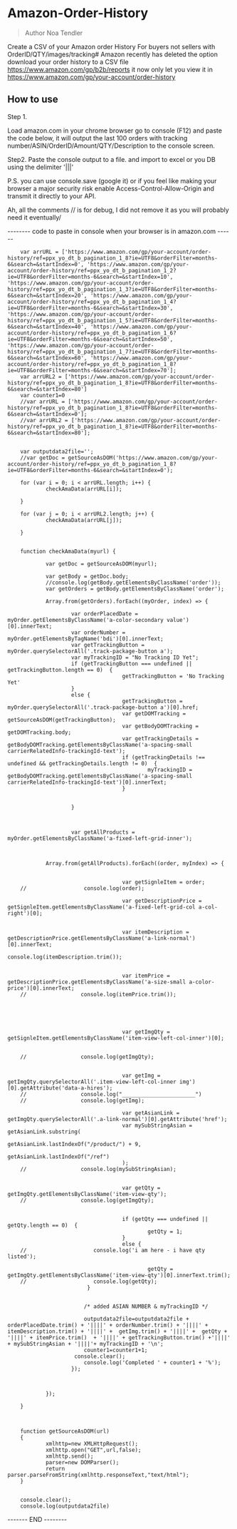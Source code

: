 
# Amazon-Order-History

> Author Noa Tendler

Create a CSV  of your Amazon order History For buyers not sellers with OrderID/QTY/images/tracking#
Amazon recently has deleted the option download your order history to a CSV file https://www.amazon.com/gp/b2b/reports
it now only let you view it in https://www.amazon.com/gp/your-account/order-history


How to use 
-----------
Step 1.

Load amazon.com in your chrome browser go to console (F12) and paste the code below, it will output the last 100 orders with tracking number/ASIN/OrderID/Amount/QTY/Description to the console screen.

Step2.
Paste the console output to a file. and import to excel or you DB using the  delimiter '|||' 

P.S.
you can use console.save (google it) or if you feel like making your browser a major security risk enable Access-Control-Allow-Origin and transmit it directly to your API.

Ah,  all the comments // is for debug, I did not remove it as you will probably need it eventually/

-------- code to paste in console when your browser is in amazon.com ------


		var arrURL = ['https://www.amazon.com/gp/your-account/order-history/ref=ppx_yo_dt_b_pagination_1_8?ie=UTF8&orderFilter=months-6&search=&startIndex=0', 'https://www.amazon.com/gp/your-account/order-history/ref=ppx_yo_dt_b_pagination_1_2?ie=UTF8&orderFilter=months-6&search=&startIndex=10', 'https://www.amazon.com/gp/your-account/order-history/ref=ppx_yo_dt_b_pagination_1_3?ie=UTF8&orderFilter=months-6&search=&startIndex=20', 'https://www.amazon.com/gp/your-account/order-history/ref=ppx_yo_dt_b_pagination_1_4?ie=UTF8&orderFilter=months-6&search=&startIndex=30', 'https://www.amazon.com/gp/your-account/order-history/ref=ppx_yo_dt_b_pagination_1_5?ie=UTF8&orderFilter=months-6&search=&startIndex=40', 'https://www.amazon.com/gp/your-account/order-history/ref=ppx_yo_dt_b_pagination_1_6?ie=UTF8&orderFilter=months-6&search=&startIndex=50', 'https://www.amazon.com/gp/your-account/order-history/ref=ppx_yo_dt_b_pagination_1_7?ie=UTF8&orderFilter=months-6&search=&startIndex=60', 'https://www.amazon.com/gp/your-account/order-history/ref=ppx_yo_dt_b_pagination_1_8?ie=UTF8&orderFilter=months-6&search=&startIndex=70'];
		var arrURL2 = ['https://www.amazon.com/gp/your-account/order-history/ref=ppx_yo_dt_b_pagination_1_8?ie=UTF8&orderFilter=months-6&search=&startIndex=80']
		var counter1=0
		//var arrURL = ['https://www.amazon.com/gp/your-account/order-history/ref=ppx_yo_dt_b_pagination_1_8?ie=UTF8&orderFilter=months-6&search=&startIndex=0'];
		//var arrURL2 = ['https://www.amazon.com/gp/your-account/order-history/ref=ppx_yo_dt_b_pagination_1_8?ie=UTF8&orderFilter=months-6&search=&startIndex=80'];


		var outputdata2file='';
		//var getDoc = getSourceAsDOM('https://www.amazon.com/gp/your-account/order-history/ref=ppx_yo_dt_b_pagination_1_8?ie=UTF8&orderFilter=months-6&search=&startIndex=0');

		for (var i = 0; i < arrURL.length; i++) {
				checkAmaData(arrURL[i]);

		}

		for (var j = 0; i < arrURL2.length; j++) {
				checkAmaData(arrURL[j]);

		}


		function checkAmaData(myurl) {

				var getDoc = getSourceAsDOM(myurl);

				var getBody = getDoc.body;
				//console.log(getBody.getElementsByClassName('order'));
				var getOrders = getBody.getElementsByClassName('order');

				Array.from(getOrders).forEach((myOrder, index) => {

						var orderPlacedDate = myOrder.getElementsByClassName('a-color-secondary value')[0].innerText;
						var orderNumber =  myOrder.getElementsByTagName('bdi')[0].innerText;
						var getTrackingButton = myOrder.querySelectorAll('.track-package-button a');
						var myTrackingID = "No Tracking ID Yet";
						if (getTrackingButton === undefined || getTrackingButton.length == 0)  {
										getTrackingButton = 'No Tracking Yet'
						}
						else {
										getTrackingButton = myOrder.querySelectorAll('.track-package-button a')[0].href;
										var getDOMTracking = getSourceAsDOM(getTrackingButton);
										var getBodyDOMTracking = getDOMTracking.body;
										var getTrackingDetails = getBodyDOMTracking.getElementsByClassName('a-spacing-small carrierRelatedInfo-trackingId-text');
										if (getTrackingDetails !== undefined && getTrackingDetails.length != 0)  {
												myTrackingID = getBodyDOMTracking.getElementsByClassName('a-spacing-small carrierRelatedInfo-trackingId-text')[0].innerText;
										}


						}



						var getAllProducts = myOrder.getElementsByClassName('a-fixed-left-grid-inner');



				Array.from(getAllProducts).forEach((order, myIndex) => {


										var getSignleItem = order;
		//                  console.log(order);

										var getDescriptionPrice = getSignleItem.getElementsByClassName('a-fixed-left-grid-col a-col-right')[0];


										var itemDescription = getDescriptionPrice.getElementsByClassName('a-link-normal')[0].innerText;
										console.log(itemDescription.trim());


										var itemPrice = getDescriptionPrice.getElementsByClassName('a-size-small a-color-price')[0].innerText;
		//                 console.log(itemPrice.trim());





										var getImgQty = getSignleItem.getElementsByClassName('item-view-left-col-inner')[0];


		//                 console.log(getImgQty);


										var getImg = getImgQty.querySelectorAll('.item-view-left-col-inner img')[0].getAttribute('data-a-hires');
		//                 console.log("_______________________")
		//                 console.log(getImg);

										var getAsianLink = getImgQty.querySelectorAll('.a-link-normal')[0].getAttribute('href');
										var mySubStringAsian = getAsianLink.substring(
												getAsianLink.lastIndexOf("/product/") + 9, 
												getAsianLink.lastIndexOf("/ref")
										);
		//                 console.log(mySubStringAsian);


										var getQty = getImgQty.getElementsByClassName('item-view-qty');
		//                 console.log(getImgQty);


										if (getQty === undefined || getQty.length == 0)  {
												getQty = 1;
										}
										else {
		//                     console.log('i am here - i have qty listed');

												getQty = getImgQty.getElementsByClassName('item-view-qty')[0].innerText.trim();
		//                     console.log(getQty);
							 }


							/* added ASIAN NUMBER & myTrackingID */

							outputdata2file=outputdata2file + orderPlacedDate.trim() + '||||' + orderNumber.trim() + '||||' + itemDescription.trim() + '||||' +  getImg.trim() + '||||' +  getQty + '||||' + itemPrice.trim()  + '||||' + getTrackingButton.trim() +'||||' + mySubStringAsian + '||||'+ myTrackingID + '\n';
							counter1=counter1+1;
						 console.clear();
							console.log('Completed ' + counter1 + '%');
						});



				});

		}



		function getSourceAsDOM(url)
		{
				xmlhttp=new XMLHttpRequest();
				xmlhttp.open("GET",url,false);
				xmlhttp.send();
				parser=new DOMParser();
				return parser.parseFromString(xmlhttp.responseText,"text/html");      
		}


		console.clear();
		console.log(outputdata2file)

------- END --------
